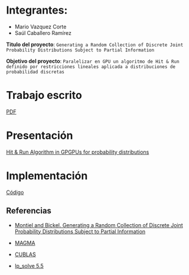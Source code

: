 # Integrantes:

- Mario Vazquez Corte
- Saúl Caballero Ramírez

**Titulo del proyecto**: `Generating a Random Collection of Discrete Joint
Probability Distributions Subject to Partial Information`

**Objetivo del proyecto**: `Paralelizar en GPU un algoritmo de Hit & Run definido por restricciones lineales aplicada a distribuciones de probabilidad discretas`


# Trabajo escrito

[PDF](https://www.dropbox.com/s/0x9jaw4ndatt9gr/Hit___Run.pdf?dl=0)

# Presentación

[Hit & Run Algorithm in GPGPUs for probability distributions ](https://www.dropbox.com/s/u1mpmyy0oqgba4k/presentacion.pdf?dl=0)

# Implementación

[Código](https://github.com/Jokerthief/hit_run)

Referencias
---
* [Montiel and Bickel. Generating a Random Collection of Discrete Joint Probability Distributions Subject to Partial Information](https://link.springer.com/article/10.1007/s11009-012-9292-9)

* [MAGMA](https://developer.nvidia.com/magma)

* [CUBLAS](https://docs.nvidia.com/cuda/cublas/index.html)

* [lp_solve 5.5](http://lpsolve.sourceforge.net/5.5/)
